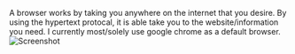 A browser works by taking you anywhere on the internet that you desire. By using the hypertext protocal, it is able take you to the website/information you need. I currently most/solely use google chrome as a default browser. 
![Screenshot](./images/Screen%20Shot%202023-02-12%20at%204.45.42%20PM.jpg)